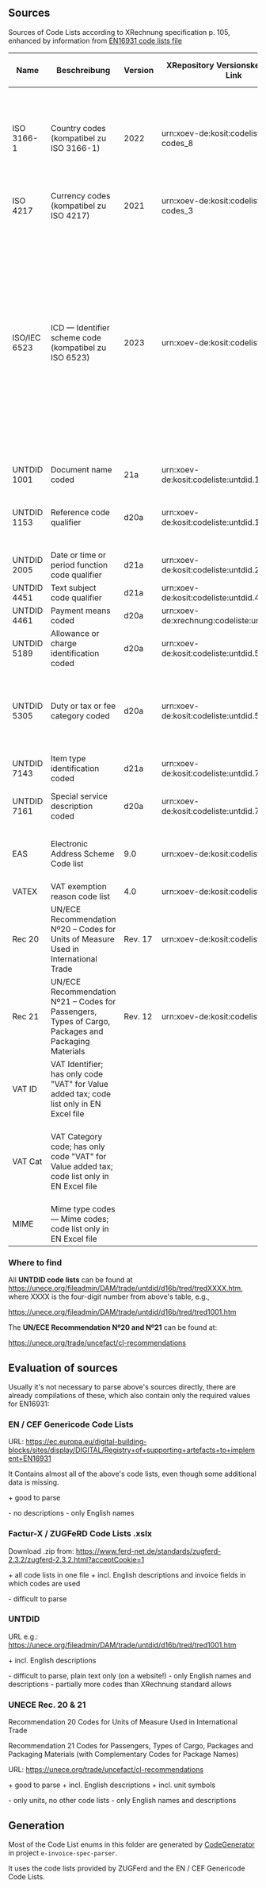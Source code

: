 
## Sources

Sources of Code Lists according to XRechnung specification p. 105, enhanced by information from [EN16931 code lists file](https://ec.europa.eu/digital-building-blocks/sites/display/DIGITAL/Registry+of+supporting+artefacts+to+implement+EN16931)

| Name         | Beschreibung                                                                                       | Version | XRepository Versionskennung und Link          | Usage     | Using in fields                                                         |
|--------------|----------------------------------------------------------------------------------------------------|---------|-----------------------------------------------|-----------|-------------------------------------------------------------------------|
| ISO 3166-1   | Country codes (kompatibel zu ISO 3166-1)                                                           | 2022    | urn:xoev-de:kosit:codeliste:country-codes_8   | extended  | BT-40, BT-55, BT-69, BT-80, BT-159                                      |
| ISO 4217     | Currency codes (kompatibel zu ISO 4217)                                                            | 2021    | urn:xoev-de:kosit:codeliste:currency-codes_3  | full list | BT-5, BT-6                                                              |
| ISO/IEC 6523 | ICD — Identifier scheme code (kompatibel zu ISO 6523)                                              | 2023    | urn:xoev-de:kosit:codeliste:icd_5             | full list | BT-29-1, BT-30-1, BT-46-1, BT-47-1, BT-60-1, BT-61-1, BT-71-1, BT-157-1 |
| UNTDID 1001  | Document name coded                                                                                | 21a     | urn:xoev-de:kosit:codeliste:untdid.1001_4     | subset    | BT-3                                                                    |
| UNTDID 1153  | Reference code qualifier                                                                           | d20a    | urn:xoev-de:kosit:codeliste:untdid.1153_3     | full list | BT-18-1, BT-128-1                                                       |
| UNTDID 2005  | Date or time or period function code qualifier                                                     | d21a    | urn:xoev-de:kosit:codeliste:untdid.2005_4     | subset    | BT-8                                                                    |
| UNTDID 4451  | Text subject code qualifier                                                                        | d21a    | urn:xoev-de:kosit:codeliste:untdid.4451_4     | full list | BT-21                                                                   |
| UNTDID 4461  | Payment means coded                                                                                | d20a    | urn:xoev-de:xrechnung:codeliste:untdid.4461_3 | full list | BT-81                                                                   |
| UNTDID 5189  | Allowance or charge identification coded                                                           | d20a    | urn:xoev-de:kosit:codeliste:untdid.5189_3     | subset    | BT-98, BT-140                                                           |
| UNTDID 5305  | Duty or tax or fee category coded                                                                  | d20a    | urn:xoev-de:kosit:codeliste:untdid.5305_3     | subset    | BT-95, BT-102, BT-118, BT-151                                           |
| UNTDID 7143  | Item type identification coded                                                                     | d21a    | urn:xoev-de:kosit:codeliste:untdid.7143_4     | full list | BT-158-1                                                                |
| UNTDID 7161  | Special service description coded                                                                  | d20a    | urn:xoev-de:kosit:codeliste:untdid.7161_3     | full list | BT-105, BT-145                                                          |
| EAS          | Electronic Address Scheme Code list                                                                | 9.0     | urn:xoev-de:kosit:codeliste:eas_5             | full list | BT-34-1, BT-49-1                                                        |
| VATEX        | VAT exemption reason code list                                                                     | 4.0     | urn:xoev-de:kosit:codeliste:vatex_1           | full list | BT-121                                                                  |
| Rec 20       | UN/ECE Recommendation Nº20 – Codes for Units of Measure Used in International Trade                | Rev. 17 | urn:xoev-de:kosit:codeliste:rec20_3           | full list | BT-130, BT-150                                                          |
| Rec 21       | UN/ECE Recommendation Nº21 – Codes for Passengers, Types of Cargo, Packages and Packaging Materials | Rev. 12 | urn:xoev-de:kosit:codeliste:rec21_3           | full list | BT-130, BT-150                                                          |
| VAT ID       | VAT Identifier; has only code "VAT" for Value added tax; code list only in EN Excel file           |         |                                               | subset    | BT-31, BT-48, BT-63                                                     |
| VAT Cat      | VAT Category code; has only code "VAT" for Value added tax; code list only in EN Excel file        |         |                                               | subset    | BT-95, BT-102, BT-118, BT-151                                           |
| MIME         | Mime type codes — Mime codes; code list only in EN Excel file                                      |         |                                               | subset    | BT-125-1                                                                |


### Where to find

All **UNTDID code lists** can be found at https://unece.org/fileadmin/DAM/trade/untdid/d16b/tred/tredXXXX.htm, where XXXX is the four-digit number from above's table, e.g.,

https://unece.org/fileadmin/DAM/trade/untdid/d16b/tred/tred1001.htm

The **UN/ECE Recommendation Nº20 and Nº21** can be found at:

https://unece.org/trade/uncefact/cl-recommendations



## Evaluation of sources

Usually it's not necessary to parse above's sources directly, there are already compilations of these, which also contain only the required values for EN16931: 

### EN / CEF Genericode Code Lists

URL: https://ec.europa.eu/digital-building-blocks/sites/display/DIGITAL/Registry+of+supporting+artefacts+to+implement+EN16931

It Contains almost all of the above's code lists, even though some additional data is missing.

\+ good to parse

\- no descriptions
\- only English names


### Factur-X / ZUGFeRD Code Lists .xslx

Download .zip from: https://www.ferd-net.de/standards/zugferd-2.3.2/zugferd-2.3.2.html?acceptCookie=1

\+ all code lists in one file
\+ incl. English descriptions and invoice fields in which codes are used

\- difficult to parse


### UNTDID

URL e.g.: https://unece.org/fileadmin/DAM/trade/untdid/d16b/tred/tred1001.htm

\+ incl. English descriptions

\- difficult to parse, plain text only (on a website!)
\- only English names and descriptions
\- partially more codes than XRechnung standard allows


### UNECE Rec. 20 & 21

Recommendation 20 Codes for Units of Measure Used in International Trade

Recommendation 21 Codes for Passengers, Types of Cargo, Packages and Packaging Materials (with Complementary Codes for Package Names)

URL: https://unece.org/trade/uncefact/cl-recommendations

\+ good to parse
\+ incl. English descriptions
\+ incl. unit symbols

\- only units, no other code lists
\- only English names and descriptions


## Generation

Most of the Code List enums in this folder are generated by [CodeGenerator](../../../../../../../../../e-invoice-spec-parser/src/main/kotlin/net/codinux/invoicing/parser/CodeGenerator.kt) in project `e-invoice-spec-parser`.

It uses the code lists provided by ZUGFerd and the EN / CEF Genericode Code Lists.
